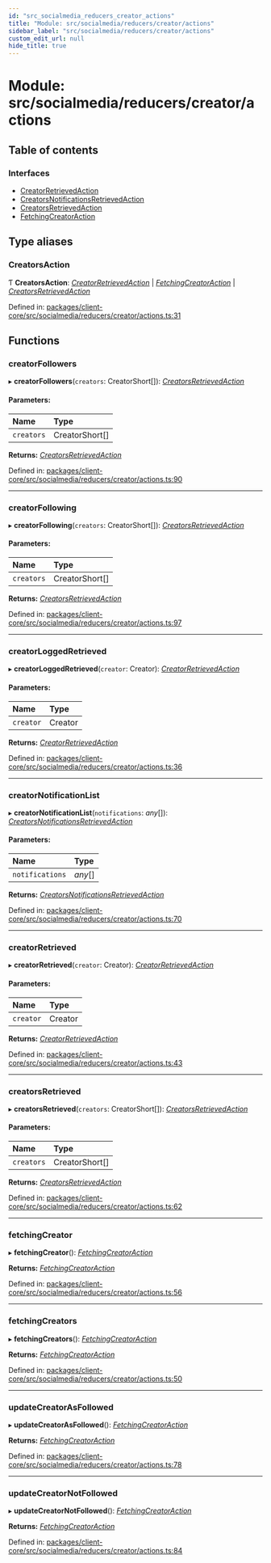 ```yaml
---
id: "src_socialmedia_reducers_creator_actions"
title: "Module: src/socialmedia/reducers/creator/actions"
sidebar_label: "src/socialmedia/reducers/creator/actions"
custom_edit_url: null
hide_title: true
---
```


# Module: src/socialmedia/reducers/creator/actions

## Table of contents

### Interfaces

- [CreatorRetrievedAction](../interfaces/src_socialmedia_reducers_creator_actions.creatorretrievedaction.md)
- [CreatorsNotificationsRetrievedAction](../interfaces/src_socialmedia_reducers_creator_actions.creatorsnotificationsretrievedaction.md)
- [CreatorsRetrievedAction](../interfaces/src_socialmedia_reducers_creator_actions.creatorsretrievedaction.md)
- [FetchingCreatorAction](../interfaces/src_socialmedia_reducers_creator_actions.fetchingcreatoraction.md)

## Type aliases

### CreatorsAction

Ƭ **CreatorsAction**: [*CreatorRetrievedAction*](../interfaces/src_socialmedia_reducers_creator_actions.creatorretrievedaction.md) \| [*FetchingCreatorAction*](../interfaces/src_socialmedia_reducers_creator_actions.fetchingcreatoraction.md) \| [*CreatorsRetrievedAction*](../interfaces/src_socialmedia_reducers_creator_actions.creatorsretrievedaction.md)

Defined in: [packages/client-core/src/socialmedia/reducers/creator/actions.ts:31](https://github.com/xr3ngine/xr3ngine/blob/7e8e151f1/packages/client-core/src/socialmedia/reducers/creator/actions.ts#L31)

## Functions

### creatorFollowers

▸ **creatorFollowers**(`creators`: CreatorShort[]): [*CreatorsRetrievedAction*](../interfaces/src_socialmedia_reducers_creator_actions.creatorsretrievedaction.md)

#### Parameters:

| Name | Type |
| :------ | :------ |
| `creators` | CreatorShort[] |

**Returns:** [*CreatorsRetrievedAction*](../interfaces/src_socialmedia_reducers_creator_actions.creatorsretrievedaction.md)

Defined in: [packages/client-core/src/socialmedia/reducers/creator/actions.ts:90](https://github.com/xr3ngine/xr3ngine/blob/7e8e151f1/packages/client-core/src/socialmedia/reducers/creator/actions.ts#L90)

___

### creatorFollowing

▸ **creatorFollowing**(`creators`: CreatorShort[]): [*CreatorsRetrievedAction*](../interfaces/src_socialmedia_reducers_creator_actions.creatorsretrievedaction.md)

#### Parameters:

| Name | Type |
| :------ | :------ |
| `creators` | CreatorShort[] |

**Returns:** [*CreatorsRetrievedAction*](../interfaces/src_socialmedia_reducers_creator_actions.creatorsretrievedaction.md)

Defined in: [packages/client-core/src/socialmedia/reducers/creator/actions.ts:97](https://github.com/xr3ngine/xr3ngine/blob/7e8e151f1/packages/client-core/src/socialmedia/reducers/creator/actions.ts#L97)

___

### creatorLoggedRetrieved

▸ **creatorLoggedRetrieved**(`creator`: Creator): [*CreatorRetrievedAction*](../interfaces/src_socialmedia_reducers_creator_actions.creatorretrievedaction.md)

#### Parameters:

| Name | Type |
| :------ | :------ |
| `creator` | Creator |

**Returns:** [*CreatorRetrievedAction*](../interfaces/src_socialmedia_reducers_creator_actions.creatorretrievedaction.md)

Defined in: [packages/client-core/src/socialmedia/reducers/creator/actions.ts:36](https://github.com/xr3ngine/xr3ngine/blob/7e8e151f1/packages/client-core/src/socialmedia/reducers/creator/actions.ts#L36)

___

### creatorNotificationList

▸ **creatorNotificationList**(`notifications`: *any*[]): [*CreatorsNotificationsRetrievedAction*](../interfaces/src_socialmedia_reducers_creator_actions.creatorsnotificationsretrievedaction.md)

#### Parameters:

| Name | Type |
| :------ | :------ |
| `notifications` | *any*[] |

**Returns:** [*CreatorsNotificationsRetrievedAction*](../interfaces/src_socialmedia_reducers_creator_actions.creatorsnotificationsretrievedaction.md)

Defined in: [packages/client-core/src/socialmedia/reducers/creator/actions.ts:70](https://github.com/xr3ngine/xr3ngine/blob/7e8e151f1/packages/client-core/src/socialmedia/reducers/creator/actions.ts#L70)

___

### creatorRetrieved

▸ **creatorRetrieved**(`creator`: Creator): [*CreatorRetrievedAction*](../interfaces/src_socialmedia_reducers_creator_actions.creatorretrievedaction.md)

#### Parameters:

| Name | Type |
| :------ | :------ |
| `creator` | Creator |

**Returns:** [*CreatorRetrievedAction*](../interfaces/src_socialmedia_reducers_creator_actions.creatorretrievedaction.md)

Defined in: [packages/client-core/src/socialmedia/reducers/creator/actions.ts:43](https://github.com/xr3ngine/xr3ngine/blob/7e8e151f1/packages/client-core/src/socialmedia/reducers/creator/actions.ts#L43)

___

### creatorsRetrieved

▸ **creatorsRetrieved**(`creators`: CreatorShort[]): [*CreatorsRetrievedAction*](../interfaces/src_socialmedia_reducers_creator_actions.creatorsretrievedaction.md)

#### Parameters:

| Name | Type |
| :------ | :------ |
| `creators` | CreatorShort[] |

**Returns:** [*CreatorsRetrievedAction*](../interfaces/src_socialmedia_reducers_creator_actions.creatorsretrievedaction.md)

Defined in: [packages/client-core/src/socialmedia/reducers/creator/actions.ts:62](https://github.com/xr3ngine/xr3ngine/blob/7e8e151f1/packages/client-core/src/socialmedia/reducers/creator/actions.ts#L62)

___

### fetchingCreator

▸ **fetchingCreator**(): [*FetchingCreatorAction*](../interfaces/src_socialmedia_reducers_creator_actions.fetchingcreatoraction.md)

**Returns:** [*FetchingCreatorAction*](../interfaces/src_socialmedia_reducers_creator_actions.fetchingcreatoraction.md)

Defined in: [packages/client-core/src/socialmedia/reducers/creator/actions.ts:56](https://github.com/xr3ngine/xr3ngine/blob/7e8e151f1/packages/client-core/src/socialmedia/reducers/creator/actions.ts#L56)

___

### fetchingCreators

▸ **fetchingCreators**(): [*FetchingCreatorAction*](../interfaces/src_socialmedia_reducers_creator_actions.fetchingcreatoraction.md)

**Returns:** [*FetchingCreatorAction*](../interfaces/src_socialmedia_reducers_creator_actions.fetchingcreatoraction.md)

Defined in: [packages/client-core/src/socialmedia/reducers/creator/actions.ts:50](https://github.com/xr3ngine/xr3ngine/blob/7e8e151f1/packages/client-core/src/socialmedia/reducers/creator/actions.ts#L50)

___

### updateCreatorAsFollowed

▸ **updateCreatorAsFollowed**(): [*FetchingCreatorAction*](../interfaces/src_socialmedia_reducers_creator_actions.fetchingcreatoraction.md)

**Returns:** [*FetchingCreatorAction*](../interfaces/src_socialmedia_reducers_creator_actions.fetchingcreatoraction.md)

Defined in: [packages/client-core/src/socialmedia/reducers/creator/actions.ts:78](https://github.com/xr3ngine/xr3ngine/blob/7e8e151f1/packages/client-core/src/socialmedia/reducers/creator/actions.ts#L78)

___

### updateCreatorNotFollowed

▸ **updateCreatorNotFollowed**(): [*FetchingCreatorAction*](../interfaces/src_socialmedia_reducers_creator_actions.fetchingcreatoraction.md)

**Returns:** [*FetchingCreatorAction*](../interfaces/src_socialmedia_reducers_creator_actions.fetchingcreatoraction.md)

Defined in: [packages/client-core/src/socialmedia/reducers/creator/actions.ts:84](https://github.com/xr3ngine/xr3ngine/blob/7e8e151f1/packages/client-core/src/socialmedia/reducers/creator/actions.ts#L84)
